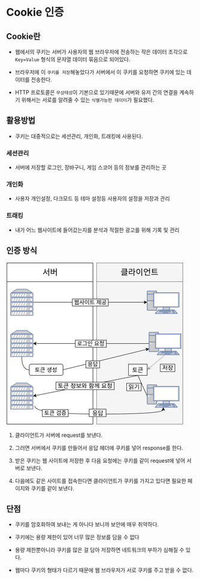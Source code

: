 # Cookie 인증
## Cookie란

* 웹에서의 쿠키는 서버가 사용자의 웹 브라우저에 전송하는 작은 데이터 조각으로 `Key=Value` 형식의 문자열 데이터 묶음으로 되어있다.

* 브라우저에 이 `쿠키를 저장`해놓았다가 서버에서 이 쿠키를 요청하면 쿠키에 있는 데이터를 전송한다.

* HTTP 프로토콜은 `무상태성`이 기본으로 있기때문에 서버와 유저 간의 연결을 계속하기 위해서는 서로를 알려줄 수 있는 `식별가능한 데이터`가 필요했다.

## 활용방법

* 쿠키는 대중적으로는 세션관리, 개인화, 트래킹에 사용된다.

### 세션관리

* 서버에 저장할 로그인, 장바구니, 게임 스코어 등의 정보를 관리하는 곳

### 개인화

* 사용자 개인설정, 다크모드 등 테마 설정등 사용자의 설정을 저장과 관리

### 트래킹

* 내가 어느 웹사이트에 들어갔는지를 분석과 적절한 광고를 위해 기록 및 관리

## 인증 방식

![Alt text](image.png)

1. 클라이언트가 서버에 request를 보낸다.

2. 그러면 서버에서 쿠키를 만들어서 응답 헤더에 쿠키를 넣어 response를 한다.

3. 받은 쿠키는 웹 사이트에 저장한 후 다음 요청에는 쿠키를 같이 request에 넣어 서버로 보낸다.

4. 다음에도 같은 사이트를 접속한다면 클라이언트가 쿠키를 가지고 있다면 필요한 페이지와 쿠키를 같이 보낸다.

## 단점

* 쿠키를 암호화하여 보내는 게 아니다 보니까 보안에 매우 취약하다.

* 쿠키에는 용량 제한이 있어 너무 많은 정보를 담을 수 없다

* 용량 제한뿐아니라 쿠키를 많은 걸 담아 저장하면 네트워크의 부하가 심해질 수 있다.

* 웹마다 쿠키의 형태가 다르기 때문에 웹 브라우저가 서로 쿠키를 주고 받을 수 없다.
